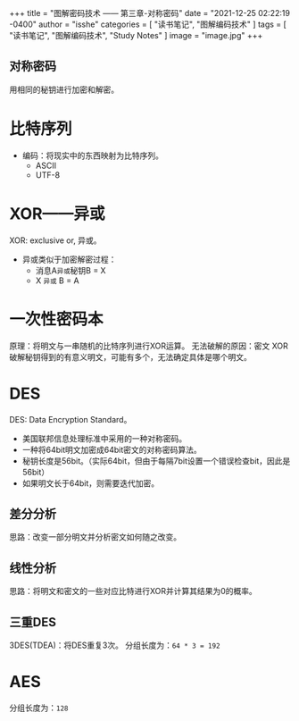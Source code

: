 +++
title = "图解密码技术 —— 第三章-对称密码"
date = "2021-12-25 02:22:19 -0400"
author = "isshe"
categories = [ "读书笔记", "图解编码技术" ]
tags = [ "读书笔记", "图解编码技术", "Study Notes" ]
image = "image.jpg"
+++


对称密码
---
用相同的秘钥进行加密和解密。

# 比特序列
* 编码：将现实中的东西映射为比特序列。
  * ASCII
  * UTF-8

# XOR——异或
XOR: exclusive or, 异或。
* 异或类似于加密解密过程：
  * 消息A`异或`秘钥B = X
  * X `异或` B = A


# 一次性密码本
原理：将明文与一串随机的比特序列进行XOR运算。
无法破解的原因：密文 XOR 破解秘钥得到的有意义明文，可能有多个，无法确定具体是哪个明文。

# DES
DES: Data Encryption Standard。
* 美国联邦信息处理标准中采用的一种对称密码。
* 一种将64bit明文加密成64bit密文的对称密码算法。
* 秘钥长度是56bit。（实际64bit，但由于每隔7bit设置一个错误检查bit，因此是56bit）
* 如果明文长于64bit，则需要迭代加密。

## 差分分析
思路：改变一部分明文并分析密文如何随之改变。

## 线性分析
思路：将明文和密文的一些对应比特进行XOR并计算其结果为0的概率。

## 三重DES
3DES(TDEA)：将DES重复3次。
分组长度为：`64 * 3 = 192`

# AES
分组长度为：`128`
